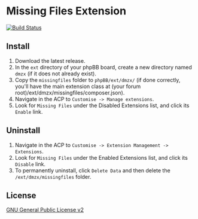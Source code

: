 # Missing Files Extension

[![Build Status](https://travis-ci.org/dmzx/Missing-files.svg?branch=master)](https://travis-ci.org/dmzx/Missing-files)

## Install
1. Download the latest release.
2. In the `ext` directory of your phpBB board, create a new directory named `dmzx` (if it does not already exist).
3. Copy the `missingfiles` folder to `phpBB/ext/dmzx/` (if done correctly, you'll have the main extension class at (your forum root)/ext/dmzx/missingfiles/composer.json).
4. Navigate in the ACP to `Customise -> Manage extensions`.
5. Look for `Missing Files` under the Disabled Extensions list, and click its `Enable` link.

## Uninstall
1. Navigate in the ACP to `Customise -> Extension Management -> Extensions`.
2. Look for `Missing Files` under the Enabled Extensions list, and click its `Disable` link.
3. To permanently uninstall, click `Delete Data` and then delete the `/ext/dmzx/missingfiles` folder.

## License

[GNU General Public License v2](http://opensource.org/licenses/GPL-2.0)
